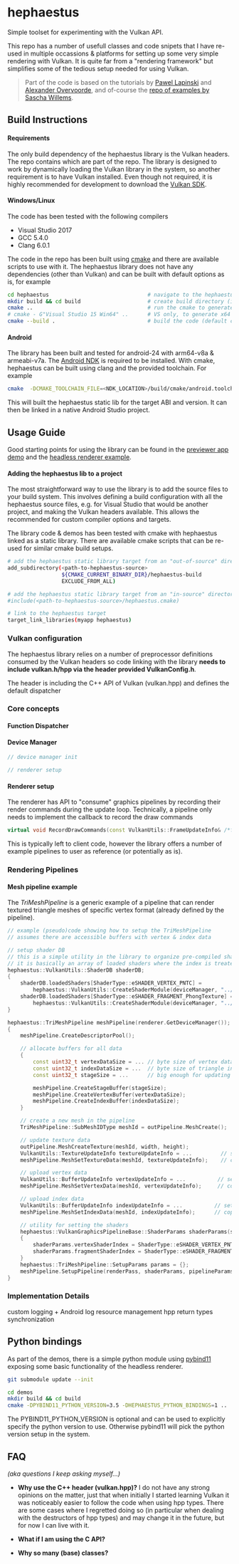# hephaestus
Simple toolset for experimenting with the Vulkan API.

This repo has a number of usefull classes and code snipets that I have re-used in multiple occassions & platforms for setting up some very simple rendering with Vulkan. It is quite far from a "rendering framework" but simplifies some of the tedious setup needed for using Vulkan.

> Part of the code is based on the tutorials by [Pawel Lapinski](https://software.intel.com/en-us/articles/api-without-secrets-introduction-to-vulkan-preface) and [Alexander Overvoorde](https://vulkan-tutorial.com/Introduction), and of-course the [repo of examples by Sascha Willems](https://github.com/SaschaWillems/Vulkan).


## Build Instructions

#### Requirements
The only build dependency of the hephaestus library is the Vulkan headers. The repo contains  which are part of the repo. The library is designed to work by dynamically loading the Vulkan library in the system, so another requirement is to have Vulkan installed. Even though not required, it is highly recommended for development to download the [Vulkan SDK](https://www.lunarg.com/vulkan-sdk/).  

#### Windows/Linux

The code has been tested with the following compilers
- Visual Studio 2017
- GCC 5.4.0
- Clang 6.0.1

The code in the repo has been built using [cmake](https://cmake.org/) and there are available scripts to use with it. The hephaestus library does not have any dependencies (other than Vulkan) and can be built with default options as is, for example

```bash
cd hephaestus                               # navigate to the hephaestus source directory
mkdir build && cd build                     # create build directory (in source)
cmake ..                                    # run the cmake to generate the platform specific build files
# cmake - G"Visual Studio 15 Win64" ..      # VS only, to generate x64 targets
cmake --build .                             # build the code (default config for VS)
```

#### Android
The library has been built and tested for android-24 with arm64-v8a & armeabi-v7a. The [Android NDK](https://developer.android.com/ndk) is required to be installed. With cmake, hephaestus can be built using clang and the provided toolchain. For example

```bash
cmake  -DCMAKE_TOOLCHAIN_FILE=<NDK_LOCATION>/build/cmake/android.toolchain.cmake -DANDROID_TOOLCHAIN='clang' -DANDROID_ABI='arm64-v8a' -DANDROID_STL='c++_static' -DANDROID_PLATFORM=android-27 ..
```

This will built the hephaestus static lib for the target ABI and version. It can then be linked in a native Android Studio project.



## Usage Guide

Good starting points for using the library can be found in the [previewer app demo](https://github.com/tvogiannou/hephaestus/blob/master/demos/app/main.cpp) and the [headless renderer example](https://github.com/tvogiannou/hephaestus/blob/master/demos/headless/RenderOBJToImageFile.cpp).


#### Adding the hephaestus lib to a project

The most straightforward way to use the library is to add the source files to your build system. This involves defining a build configuration with all the hephaestus source files, e.g. for Visual Studio that would be another project, and making the Vulkan headers available. This allows the recommended for custom compiler options and targets.

The library code & demos has been tested with cmake with hephaestus linked as a static library. There are available cmake scripts that can be re-used for similar cmake build setups.

```bash
# add the hephaestus static library target from an "out-of-source" directory
add_subdirectory(<path-to-hephaestus-source>
                 ${CMAKE_CURRENT_BINARY_DIR}/hephaestus-build
                 EXCLUDE_FROM_ALL)

# add the hephaestus static library target from an "in-source" directory 
#include(<path-to-hephaestus-source>/hephaestus.cmake)

# link to the hephaestus target
target_link_libraries(myapp hephaestus)
```


### Vulkan configuration

The hephaestus library relies on a number of preprocessor definitions consumed by the Vulkan headers so code linking with the library **needs to include vulkan.h/hpp via the header provided VulkanConfig.h**.

The header is including the C++ API of Vulkan (vulkan.hpp) and defines the default dispatcher  

### Core concepts

#### Function Dispatcher


#### Device Manager
```c++
// device manager init

// renderer setup
```

#### Renderer setup

The renderer has API to "consume" graphics pipelines by recording their render commands during the update loop. Technically, a pipeline only needs to implement the callback to record the draw commands
```c++
virtual void RecordDrawCommands(const VulkanUtils::FrameUpdateInfo& /*frameInfo*/) const {}
```

This is typically left to client code, however the library offers a number of example pipelines to user as reference (or potentially as is).

### Rendering Pipelines

#### Mesh pipeline example
The *TriMeshPipeline* is a generic example of a pipeline that can render textured triangle meshes of specific vertex format (already defined by the pipeline).

```c++
// example (pseudo)code showing how to setup the TriMeshPipeline
// assumes there are accessible buffers with vertex & index data 

// setup shader DB
// this is a simple utility in the library to organize pre-compiled shaders
// it is basically an array of loaded shaders where the index is treated as an identifier
hephaestus::VulkanUtils::ShaderDB shaderDB;
{
    shaderDB.loadedShaders[ShaderType::eSHADER_VERTEX_PNTC] =
        hephaestus::VulkanUtils::CreateShaderModule(deviceManager, "../data/shaders/mesh/mesh.vert.spv");
    shaderDB.loadedShaders[ShaderType::eSHADER_FRAGMENT_PhongTexture] =
        hephaestus::VulkanUtils::CreateShaderModule(deviceManager, "../data/shaders/mesh/mesh.frag.spv");
}

hephaestus::TriMeshPipeline meshPipeline(renderer.GetDeviceManager());
{
    meshPipeline.CreateDescriptorPool();

    // allocate buffers for all data
    {
        const uint32_t vertexDataSize = ... // byte size of vertex data
        const uint32_t indexDataSize = ...  // byte size of triangle index data
        const uint32_t stageSize = ...      // big enough for updating buffers

        meshPipeline.CreateStageBuffer(stageSize);
        meshPipeline.CreateVertexBuffer(vertexDataSize);
        meshPipeline.CreateIndexBuffer(indexDataSize);
    }

    // create a new mesh in the pipeline
    TriMeshPipeline::SubMeshIDType meshId = outPipeline.MeshCreate();

    // update texture data
    outPipeline.MeshCreateTexture(meshId, width, height);
    VulkanUtils::TextureUpdateInfo textureUpdateInfo = ...         // setup some texture data
    meshPipeline.MeshSetTextureData(meshId, textureUpdateInfo);    // copy the data in the Vulkan buffers

    // upload vertex data
    VulkanUtils::BufferUpdateInfo vertexUpdateInfo = ...          // setup some vertex data
    meshPipeline.MeshSetVertexData(meshId, vertexUpdateInfo);     // copy the data in the Vulkan buffers

    // upload index data
    VulkanUtils::BufferUpdateInfo indexUpdateInfo = ...          // setup some index data
    meshPipeline.MeshSetIndexData(meshId, indexUpdateInfo);      // copy the data in the Vulkan buffers

    // utility for setting the shaders 
    hephaestus::VulkanGraphicsPipelineBase::ShaderParams shaderParams(shaderDB);
    {
        shaderParams.vertexShaderIndex = ShaderType::eSHADER_VERTEX_PNTC;               // index for the vertex shader
        shaderParams.fragmentShaderIndex = ShaderType::eSHADER_FRAGMENT_PhongTexture;   // index for the fragment shader
    }
    hephaestus::TriMeshPipeline::SetupParams params = {};                   // default pipeline params
    meshPipeline.SetupPipeline(renderPass, shaderParams, pipelineParams));  // setup the pipeline
}   
```

### Implementation Details
custom logging + Android log
resource management
hpp return types
synchronization

## Python bindings
As part of the demos, there is a simple python module using [pybind11](https://github.com/pybind/pybind11) exposing some basic functionality of the headless renderer.
```bash
git submodule update --init

cd demos
mkdir build && cd build
cmake -DPYBIND11_PYTHON_VERSION=3.5 -DHEPHAESTUS_PYTHON_BINDINGS=1 .. 
```

The PYBIND11_PYTHON_VERSION is optional and can be used to explicitly specify the python version to use. Otherwise pybind11 will pick the python version setup in the system.

## FAQ
*(aka questions I keep asking myself...)*
- **Why use the C++ header (vulkan.hpp)?**
I do not have any strong opinions on the matter, just that when initially I started learning Vulkan it was noticeably easier to follow the code when using hpp types. There are some cases where I regretted doing so (in particular when dealing with the destructors of hpp types) and may change it in the future, but for now I can live with it.

- **What if I am using the C API?**

- **Why so many (base) classes?**

